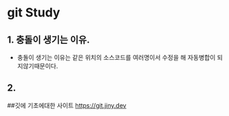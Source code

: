# git Study

## 1. 충돌이 생기는 이유.
+ 충돌이 생기는 이유는 같은 위치의 소스코드를 여러명이서 수정을 해 자동병합이 되지않기때문이다.

## 2. 
##깃에 기초에대한 사이트
https://git.jiny.dev

